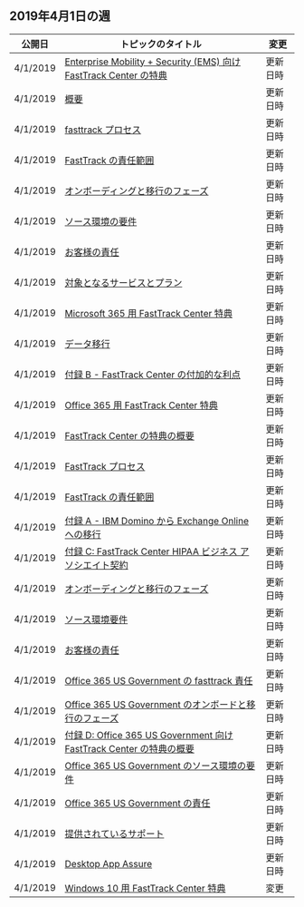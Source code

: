 <!-- This file is generated automatically each week. Changes made to this file will be overwritten.-->




## <a name="week-of-april-01-2019"></a>2019年4月1日の週


| 公開日 |トピックのタイトル | 変更 |
|------|------------|--------|
| 4/1/2019 | [Enterprise Mobility + Security (EMS) 向け FastTrack Center の特典](/FastTrack/ems-fasttrack-benefit-for-ems) | 更新日時 |
| 4/1/2019 | [概要](/FastTrack/ems-fasttrack-benefit-overview) | 更新日時 |
| 4/1/2019 | [fasttrack プロセス](/FastTrack/ems-fasttrack-process) | 更新日時 |
| 4/1/2019 | [FastTrack の責任範囲](/FastTrack/ems-fasttrack-responsibilities) | 更新日時 |
| 4/1/2019 | [オンボーディングと移行のフェーズ](/FastTrack/ems-onboarding-phases) | 更新日時 |
| 4/1/2019 | [ソース環境の要件](/FastTrack/ems-source-environment-expectations) | 更新日時 |
| 4/1/2019 | [お客様の責任](/FastTrack/ems-your-responsibilities) | 更新日時 |
| 4/1/2019 | [対象となるサービスとプラン](/FastTrack/m365-eligible-services-and-plans) | 更新日時 |
| 4/1/2019 | [Microsoft 365 用 FastTrack Center 特典](/FastTrack/m365-fasttrack-benefit-overview) | 更新日時 |
| 4/1/2019 | [データ移行](/FastTrack/o365-data-migration) | 更新日時 |
| 4/1/2019 | [付録 B - FastTrack Center の付加的な利点](/FastTrack/o365-fasttrack-additional-benefits) | 更新日時 |
| 4/1/2019 | [Office 365 用 FastTrack Center 特典](/FastTrack/o365-fasttrack-benefit-for-office-365) | 更新日時 |
| 4/1/2019 | [FastTrack Center の特典の概要](/FastTrack/o365-fasttrack-benefit-overview) | 更新日時 |
| 4/1/2019 | [FastTrack プロセス](/FastTrack/o365-fasttrack-process) | 更新日時 |
| 4/1/2019 | [FastTrack の責任範囲](/FastTrack/o365-fasttrack-responsibilities) | 更新日時 |
| 4/1/2019 | [付録 A - IBM Domino から Exchange Online への移行](/FastTrack/o365-from-ibm-domino-to-exchange-online) | 更新日時 |
| 4/1/2019 | [付録 C: FastTrack Center HIPAA ビジネス アソシエイト契約](/FastTrack/o365-hipaa-business-associate-agreement) | 更新日時 |
| 4/1/2019 | [オンボーディングと移行のフェーズ](/FastTrack/o365-onboarding-and-migration) | 更新日時 |
| 4/1/2019 | [ソース環境要件](/FastTrack/o365-source-environment-expectations) | 更新日時 |
| 4/1/2019 | [お客様の責任](/FastTrack/o365-your-responsibilities) | 更新日時 |
| 4/1/2019 | [Office 365 US Government の fasttrack 責任](/FastTrack/us-gov-appendix-fasttrack-responsibilities) | 更新日時 |
| 4/1/2019 | [Office 365 US Government のオンボードと移行のフェーズ](/FastTrack/us-gov-appendix-onboarding-and-migration) | 更新日時 |
| 4/1/2019 | [付録 D: Office 365 US Government 向け FastTrack Center の特典の概要](/FastTrack/us-gov-appendix-overview) | 更新日時 |
| 4/1/2019 | [Office 365 US Government のソース環境の要件](/FastTrack/us-gov-appendix-source-environment-expectations) | 更新日時 |
| 4/1/2019 | [Office 365 US Government の責任](/FastTrack/us-gov-appendix-your-responsibilities) | 更新日時 |
| 4/1/2019 | [提供されているサポート](/FastTrack/win-10-daa-assistance-offered) | 更新日時 |
| 4/1/2019 | [Desktop App Assure](/FastTrack/win-10-desktop-app-assure) | 更新日時 |
| 4/1/2019 | [Windows 10 用 FastTrack Center 特典](/FastTrack/win-10-fasttrack-benefit-for-windows-10) | 変更 |
